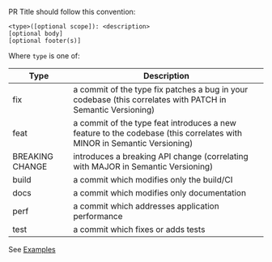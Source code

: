 PR Title should follow this convention:
```
<type>([optional scope]): <description>
[optional body]
[optional footer(s)]
```

Where `type` is one of:

| Type            | Description                                |
|-----------------|--------------------------------------------|
| fix             | a commit of the type fix patches a bug in your codebase (this correlates with PATCH in Semantic Versioning) |
| feat            | a commit of the type feat introduces a new feature to the codebase (this correlates with MINOR in Semantic Versioning) |
| BREAKING CHANGE | introduces a breaking API change (correlating with MAJOR in Semantic Versioning) |
| build           | a commit which modifies only the build/CI        |
| docs            | a commit which modifies only documentation       |
| perf            | a commit which addresses application performance |
| test            | a commit which fixes or adds tests               |

See [Examples](https://www.conventionalcommits.org/en/v1.0.0/#examples)
